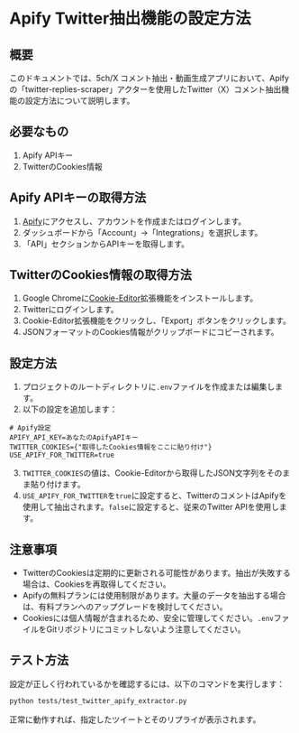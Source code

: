 # Apify Twitter抽出機能の設定方法

## 概要
このドキュメントでは、5ch/X コメント抽出・動画生成アプリにおいて、Apifyの「twitter-replies-scraper」アクターを使用したTwitter（X）コメント抽出機能の設定方法について説明します。

## 必要なもの
1. Apify APIキー
2. TwitterのCookies情報

## Apify APIキーの取得方法
1. [Apify](https://apify.com/)にアクセスし、アカウントを作成またはログインします。
2. ダッシュボードから「Account」→「Integrations」を選択します。
3. 「API」セクションからAPIキーを取得します。

## TwitterのCookies情報の取得方法
1. Google Chromeに[Cookie-Editor](https://chrome.google.com/webstore/detail/cookie-editor/hlkenndednhfkekhgcdicdfddnkalmdm)拡張機能をインストールします。
2. Twitterにログインします。
3. Cookie-Editor拡張機能をクリックし、「Export」ボタンをクリックします。
4. JSONフォーマットのCookies情報がクリップボードにコピーされます。

## 設定方法
1. プロジェクトのルートディレクトリに`.env`ファイルを作成または編集します。
2. 以下の設定を追加します：

```
# Apify設定
APIFY_API_KEY=あなたのApifyAPIキー
TWITTER_COOKIES={"取得したCookies情報をここに貼り付け"}
USE_APIFY_FOR_TWITTER=true
```

3. `TWITTER_COOKIES`の値は、Cookie-Editorから取得したJSON文字列をそのまま貼り付けます。
4. `USE_APIFY_FOR_TWITTER`を`true`に設定すると、TwitterのコメントはApifyを使用して抽出されます。`false`に設定すると、従来のTwitter APIを使用します。

## 注意事項
- TwitterのCookiesは定期的に更新される可能性があります。抽出が失敗する場合は、Cookiesを再取得してください。
- Apifyの無料プランには使用制限があります。大量のデータを抽出する場合は、有料プランへのアップグレードを検討してください。
- Cookiesには個人情報が含まれるため、安全に管理してください。`.env`ファイルをGitリポジトリにコミットしないよう注意してください。

## テスト方法
設定が正しく行われているかを確認するには、以下のコマンドを実行します：

```bash
python tests/test_twitter_apify_extractor.py
```

正常に動作すれば、指定したツイートとそのリプライが表示されます。

